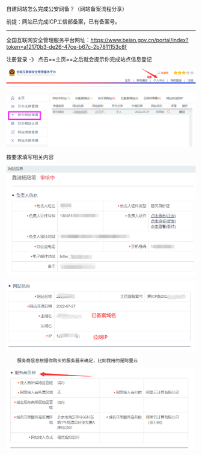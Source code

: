 自建网站怎么完成公安网备？（网站备案流程分享）

前提：网站已完成ICP工信部备案，已有备案号。

----

全国互联网安全管理服务平台网址：https://www.beian.gov.cn/portal/index?token=a12170b3-de26-47ce-b67c-2b7811153c8f

注册登录 -》 点击==主页==之后就会提示你完成站点信息登记

![image-20220728234038407](https://raw.githubusercontent.com/SAH01/wordpress-img/master/imgs/image-20220728234038407.png)

![image-20220728234139843](https://raw.githubusercontent.com/SAH01/wordpress-img/master/imgs/image-20220728234139843.png)

按要求填写相关内容

![image-20220728234239993](https://raw.githubusercontent.com/SAH01/wordpress-img/master/imgs/image-20220728234239993.png)

![image-20220728234322346](https://raw.githubusercontent.com/SAH01/wordpress-img/master/imgs/image-20220728234322346.png)

		服务商信息根据你购买的服务器来确定，比如我用的是阿里云

![image-20220728234418382](https://raw.githubusercontent.com/SAH01/wordpress-img/master/imgs/image-20220728234418382.png)